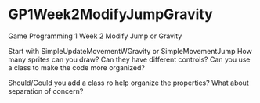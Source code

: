 # GP1Week2ModifyJumpGravity
Game Programming 1 Week 2 Modify Jump or Gravity

Start with SimpleUpdateMovementWGravity or SimpleMovementJump
How many sprites can you draw?
Can they have different controls?
Can you use a class to make the code more organized?

Should/Could you add a class ro help organize the properties?
What about separation of concern?
